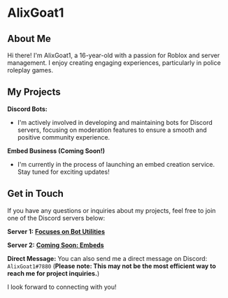 # AlixGoat1

## About Me

Hi there! I'm AlixGoat1, a 16-year-old with a passion for Roblox and server management. I enjoy creating engaging experiences, particularly in police roleplay games. 

## My Projects

**Discord Bots:**

* I'm actively involved in developing and maintaining bots for Discord servers, focusing on moderation features to ensure a smooth and positive community experience. 

**Embed Business (Coming Soon!)**

* I'm currently in the process of launching an embed creation service. Stay tuned for exciting updates!

## Get in Touch

If you have any questions or inquiries about my projects, feel free to join one of the Discord servers below:

**Server 1:** [**Focuses on Bot Utilities**](https://discord.gg/utilibots-618115853178634240)

**Server 2:** [**Coming Soon: Embeds**](https://discord.gg/Hz73MN84eh)

**Direct Message:** You can also send me a direct message on Discord: `AlixGoat1#7880` (**Please note: This may not be the most efficient way to reach me for project inquiries.**)

I look forward to connecting with you!

